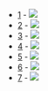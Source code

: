 * [1](1) - <img src='https://render.githubusercontent.com/render/math?math=%5Cbegin%7Bpmatrix%7D%5B1%2C2%5D%26%5B-%5Cfrac%7B2%7D%7B3%7D%2C%5Cfrac%7B1%7D%7B2%7D%5D%5C%5C%20%5B-%5Cfrac%7B2%7D%7B3%7D%2C%5Cfrac%7B1%7D%7B2%7D%5D%26%5B1%2C2%5D%5Cend%7Bpmatrix%7D%0A%5Cbegin%7Bpmatrix%7Dx_1%5C%5Cx_2%5Cend%7Bpmatrix%7D%3D%0A%5Cbegin%7Bpmatrix%7D%5B-1%2C1%5D%5C%5C%20%5B-1%2C1%5D%5Cend%7Bpmatrix%7D'>
* [2](2) - <img src='https://render.githubusercontent.com/render/math?math=%5Cmathbf%7BA%7D%3D%5Cbegin%7Bpmatrix%7D3%26%5B1%2C2%5D%5C%5C%20%5B1%2C2%5D%263%5Cend%7Bpmatrix%7D%2C%5Cquad%0A%5Cmathbf%7Bb%7D%3D%5Cbegin%7Bpmatrix%7D%5B5%2C7%5D%5C%5C%20%5B7%2C9%5D%5Cend%7Bpmatrix%7D'>
* [3](3) - <img src='https://render.githubusercontent.com/render/math?math=%5Cbegin%7Bpmatrix%7D%5B2%2C3%5D%26%5B-1%2C2%5D%5C%5C%20%5B1%2C2%5D%26%5B1%2C3%5D%5C%5C%20%5B-1%2C1%5D%26%5B0%2C1%5D%5Cend%7Bpmatrix%7D%0A%5Cbegin%7Bpmatrix%7Dx_1%5C%5Cx_2%5Cend%7Bpmatrix%7D%3D%0A%5Cbegin%7Bpmatrix%7D%5B0%2C60%5D%5C%5C%20%5B10%2C72%5D%5C%5C%20%5B-10%2C36%5D%5Cend%7Bpmatrix%7D'>
* [4](4) - <img src='https://render.githubusercontent.com/render/math?math=%5Cbegin%7Bpmatrix%7D10.5%26%5B0%2C2%5D%26%5B0%2C2%5D%26%5B0%2C2%5D%26%5B0%2C2%5D%26%5B0%2C2%5D%26%5B0%2C2%5D%5C%5C%20%5B0%2C2%5D%2610.5%26%5B0%2C2%5D%26%5B0%2C2%5D%26%5B0%2C2%5D%26%5B0%2C2%5D%26%5B0%2C2%5D%5C%5C%20%5B0%2C2%5D%26%5B0%2C2%5D%2610.5%26%5B0%2C2%5D%26%5B0%2C2%5D%26%5B0%2C2%5D%26%5B0%2C2%5D%5C%5C%20%5B0%2C2%5D%26%5B0%2C2%5D%26%5B0%2C2%5D%2610.5%26%5B0%2C2%5D%26%5B0%2C2%5D%26%5B0%2C2%5D%5C%5C%20%5B0%2C2%5D%26%5B0%2C2%5D%26%5B0%2C2%5D%26%5B0%2C2%5D%2610.5%26%5B0%2C2%5D%26%5B0%2C2%5D%5C%5C%20%5B0%2C2%5D%26%5B0%2C2%5D%26%5B0%2C2%5D%26%5B0%2C2%5D%26%5B0%2C2%5D%2610.5%26%5B0%2C2%5D%5C%5C%20%5B0%2C2%5D%26%5B0%2C2%5D%26%5B0%2C2%5D%26%5B0%2C2%5D%26%5B0%2C2%5D%26%5B0%2C2%5D%2610.5%5Cend%7Bpmatrix%7Dx%3D%0A%5Cbegin%7Bpmatrix%7D%5B-1%2C1%5D%5C%5C%20%5B-1%2C1%5D%5C%5C%20%5B-1%2C1%5D%5C%5C%20%5B-1%2C1%5D%5C%5C%20%5B-1%2C1%5D%5C%5C%20%5B-1%2C1%5D%5C%5C%20%5B-1%2C1%5D%5Cend%7Bpmatrix%7D'>
* [5](5) - <img src='https://render.githubusercontent.com/render/math?math=%5Cbegin%7Bpmatrix%7D5.5%26%5B0%2C2%5D%26%5B0%2C2%5D%26%5B0%2C2%5D%5C%5C%20%5B0%2C2%5D%265.5%26%5B0%2C2%5D%26%5B0%2C2%5D%5C%5C%20%5B0%2C2%5D%26%5B0%2C2%5D%265.5%26%5B0%2C2%5D%5C%5C%20%5B0%2C2%5D%26%5B0%2C2%5D%26%5B0%2C2%5D%265.5%5Cend%7Bpmatrix%7Dx%3D%0A%5Cbegin%7Bpmatrix%7D%5B-1%2C1%5D%5C%5C%20%5B-1%2C1%5D%5C%5C%20%5B-1%2C1%5D%5C%5C%20%5B-1%2C1%5D%5Cend%7Bpmatrix%7D'>
* [6](6) - <img src='https://render.githubusercontent.com/render/math?math=%5Cbegin%7Bpmatrix%7D4%26%5B0%2C2%5D%26%5B0%2C2%5D%5C%5C%20%5B0%2C2%5D%264%26%5B0%2C2%5D%5C%5C%20%5B0%2C2%5D%26%5B0%2C2%5D%264%5Cend%7Bpmatrix%7Dx%3D%0A%5Cbegin%7Bpmatrix%7D%5B-1%2C1%5D%5C%5C%20%5B-1%2C1%5D%5C%5C%20%5B-1%2C1%5D%5Cend%7Bpmatrix%7D'>
* [7](7) - <img src='https://render.githubusercontent.com/render/math?math=%5Cbegin%7Bpmatrix%7D%5B2%2C4%5D%26%5B-0.85%2C0.8%5D%26%5B-0.85%2C0.8%5D%5C%5C%20%5B-0.85%2C0.8%5D%26%5B2%2C4%5D%26%5B-0.85%2C0.8%5D%5C%5C%20%5B-0.85%2C0.8%5D%26%5B-0.85%2C0.8%5D%26%5B2%2C4%5D%5Cend%7Bpmatrix%7Dx%3D%0A%5Cbegin%7Bpmatrix%7D%5B-2%2C2%5D%5C%5C%20%5B-2%2C2%5D%5C%5C%20%5B-2%2C2%5D%5Cend%7Bpmatrix%7D'>
